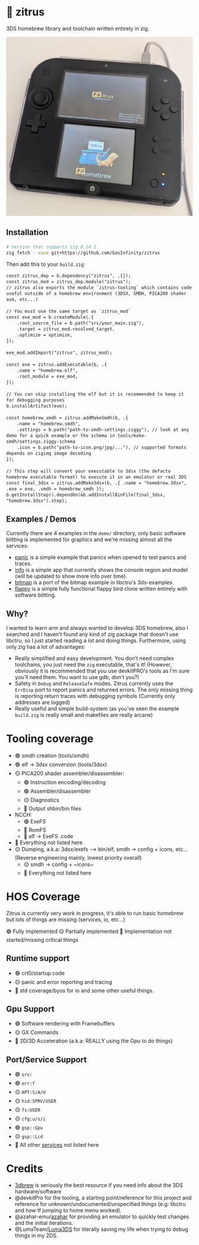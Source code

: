 # 🍊 zitrus

3DS homebrew library and toolchain written entirely in zig.

![bitmap example in a 2ds](https://github.com/GasInfinity/zitrus/blob/main/docs/images/bitmap-2ds.png?raw=true)

## Installation

```bash
# Version that supports zig 0.14.1
zig fetch --save git+https://github.com/GasInfinity/zitrus
```

Then add this to your `build.zig`:
```zig
const zitrus_dep = b.dependency("zitrus", .{});
const zitrus_mod = zitrus_dep.module("zitrus");
// zitrus also exports the module `zitrus-tooling` which contains code useful outside of a homebrew environment (3DSX, SMDH, PICA200 shader asm, etc...)

// You must use the same target as `zitrus_mod`
const exe_mod = b.createModule(.{
    .root_source_file = b.path("src/your_main.zig"),
    .target = zitrus_mod.resolved_target,
    .optimize = optimize,
});

exe_mod.addImport("zitrus", zitrus_mod);

const exe = zitrus.addExecutable(b, .{
    .name = "homebrew.elf",
    .root_module = exe_mod,
});

// You can skip installing the elf but it is recommended to keep it for debugging purposes
b.installArtifact(exe);

const homebrew_smdh = zitrus.addMakeSmdh(b, .{
    .name = "homebrew.smdh",
    .settings = b.path("path-to-smdh-settings.ziggy"), // look at any demo for a quick example or the schema in tools/make-smdh/settings.ziggy-schema
    .icon = b.path("path-to-icon.png/jpg/..."), // supported formats depends on zigimg image decoding
});

// This step will convert your executable to 3dsx (the defacto homebrew executable format) to execute it in an emulator or real 3DS
const final_3dsx = zitrus.addMake3dsx(b, .{ .name = "homebrew.3dsx", .exe = exe, .smdh = homebrew_smdh });
b.getInstallStep().dependOn(&b.addInstallBinFile(final_3dsx, "homebrew.3dsx").step);
```

## Examples / Demos
Currently there are 4 examples in the `demo/` directory, only basic software blitting is implemented for graphics and we're missing almost all the services:
- [panic](demo/panic/) is a simple example that panics when opened to test panics and traces.
- [info](demo/info) is a simple app that currently shows the console region and model (will be updated to show more info over time).
- [bitmap](demo/bitmap/) is a port of the bitmap example in libctru's 3ds-examples.
- [flappy](demo/flappy) is a simple fully functional flappy bird clone written entirely with software blitting.

## Why?
I wanted to learn arm and always wanted to develop 3DS homebrew, also I searched and I haven't found any kind of zig package that doesn't use libctru, so I just started reading a lot and doing things. Furthermore, using only zig has a lot of advantages:
- Really simplified and easy development. You don't need complex toolchains, you just need the `zig` executable, that's it! (However, obviously it is recommended that you use devkitPRO's tools as I'm sure you'll need them. You want to use gdb, don't you?)
- Safety in `Debug` and `ReleaseSafe` modes. Zitrus currently uses the `ErrDisp` port to report panics and returned errors. The only missing thing is reporting return traces with debugging symbols (Currently only addresses are logged)
- Really useful and simple build-system (as you've seen the example `build.zig` is really small and makefiles are really arcane)

# Tooling coverage
- 🟢 smdh creation (tools/smdh)
- 🟢 elf -> 3dsx conversion (tools/3dsx)
- 🟡 PICA200 shader assembler/disassembler:
    - 🟢 Instruction encoding/decoding
    - 🟢 Assembler/disassembler
    - 🟡 Diagnostics
    - 🔴 Output shbin/bin files
- NCCH:
    - 🟢 ExeFS
    - 🔴 RomFS
    - 🔴 elf -> ExeFS .code
- 🔴 Everything not listed here
- 🟡 Dumping, a.k.a: 3dsx/exefs --> bin/elf, smdh -> config + icons, etc... (Reverse engineering mainly, lowest priority overall)
    - 🟡 smdh -> config + ~icons~
    - 🔴 Everything not listed here

# HOS Coverage
Zitrus is currently very work in progress, it's able to run basic homebrew but lots of things are missing (services, io, etc...)

🟢 Fully implemented
🟡 Partially implemented
🔴 Implementation not started/missing critical things

## Runtime support
- 🟢 crt0/startup code
- 🟡 panic and error reporting and tracing
- 🔴 std coverage/byos for io and some other useful things.

## Gpu Support

- 🟢 Software rendering with Framebuffers
- 🟡 GX Commands
- 🔴 2D/3D Acceleration (a.k.a: REALLY using the Gpu to do things)

## Port/Service Support

- 🟢 `srv:`
- 🟢 `err:f`
- 🟡 `APT:S/A/U`
- 🟡 `hid:SPRV/USER`
- 🟡 `fs:USER`
- 🟡 `cfg:u/s/i`
- 🟢 `gsp::Gpu`
- 🟡 `gsp::Lcd`
- 🔴 All other [services](https://www.3dbrew.org/wiki/Services_API) not listed here

# Credits
- [3dbrew](https://www.3dbrew.org/wiki/Main_Page) is seriously the best resource if you need info about the 3DS hardware/software
- @devkitPro for the tooling, a starting point/reference for this project and reference for unknown/undocumented/unspecified things (e.g: libctru and how tf jumping to home menu worked).
- @azahar-emu/[azahar](https://github.com/azahar-emu/azahar) for providing an emulator to quickly test changes and the initial iterations.
- @LumaTeam/[Luma3DS](https://github.com/LumaTeam/Luma3DS/) for literally saving my life when trying to debug things in my 2DS.
